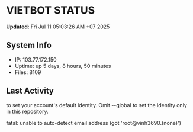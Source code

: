 # VIETBOT STATUS
**Updated**: Fri Jul 11 05:03:26 AM +07 2025

## System Info
- IP: 103.77.172.150
- Uptime: up 5 days, 8 hours, 50 minutes
- Files: 8109

## Last Activity

to set your account's default identity.
Omit --global to set the identity only in this repository.

fatal: unable to auto-detect email address (got 'root@vinh3690.(none)')
